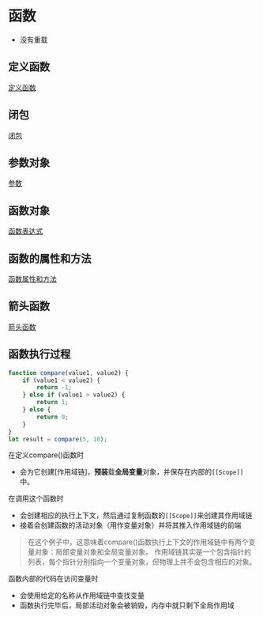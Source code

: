 # 函数

- 没有重载

## 定义函数

[定义函数](JavaScript_Function_Definition.md)

## 闭包

[闭包](JavaScript_Closures.md)

## 参数对象

[参数](JavaScript_Arguments_Object.md)

## 函数对象

[函数表达式](JavaScript_Function_Expression.md)

## 函数的属性和方法

[函数属性和方法](javascript_function_property_and_method.md)

## 箭头函数

[箭头函数](JavaScript_Arrow_Function_Expressions.md)

## 函数执行过程

```javascript
function compare(value1, value2) {
    if (value1 < value2) {
        return -1;
    } else if (value1 > value2) {
        return 1;
    } else {
        return 0;
    }
}
let result = compare(5, 10);
```

在定义compare()函数时

- 会为它创建[作用域链]，**预装**载**全局变量**对象，并保存在内部的`[[Scope]]`中。

在调用这个函数时

- 会创建相应的执行上下文，然后通过复制函数的`[[Scope]]`来创建其作用域链
- 接着会创建函数的活动对象（用作变量对象）并将其推入作用域链的前端

> 在这个例子中，这意味着compare()函数执行上下文的作用域链中有两个变量对象：局部变量对象和全局变量对象。
> 作用域链其实是一个包含指针的列表，每个指针分别指向一个变量对象，但物理上并不会包含相应的对象。

函数内部的代码在访问变量时

- 会使用给定的名称从作用域链中查找变量
- 函数执行完毕后，局部活动对象会被销毁，内存中就只剩下全局作用域